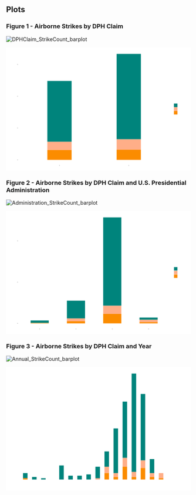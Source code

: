 ## Plots

### Figure 1 - Airborne Strikes by DPH Claim

![DPHClaim_StrikeCount_barplot](https://github.com/user-attachments/assets/29aaae8f-ee21-4444-8825-352e3daa4e08)

<svg xmlns='http://www.w3.org/2000/svg' xmlns:xlink='http://www.w3.org/1999/xlink' class='svglite' width='864.00pt' height='576.00pt' viewBox='0 0 864.00 576.00'>
<defs>
</defs>
<rect width='100%' height='100%' style='stroke: none; fill: #FFFFFF;'/>
<defs>
  <clipPath id='cpMC4wMHw4NjQuMDB8MC4wMHw1NzYuMDA='>
    <rect x='0.00' y='0.00' width='864.00' height='576.00' />
  </clipPath>
</defs>
<g clip-path='url(#cpMC4wMHw4NjQuMDB8MC4wMHw1NzYuMDA=)'>
<rect x='0.00' y='0.00' width='864.00' height='576.00' style='stroke-width: 1.07; stroke: #FFFFFF; fill: #FFFFFF;' />
</g>
<defs>
  <clipPath id='cpNTQuODZ8NzY3LjM4fDUuNDh8NTUwLjU4'>
    <rect x='54.86' y='5.48' width='712.52' height='545.10' />
  </clipPath>
</defs>
<g clip-path='url(#cpNTQuODZ8NzY3LjM4fDUuNDh8NTUwLjU4)'>
<polyline points='54.86,451.39 767.38,451.39 ' style='stroke-width: 0.53; stroke: #FFFFFF; stroke-linecap: butt;' />
<polyline points='54.86,302.58 767.38,302.58 ' style='stroke-width: 0.53; stroke: #FFFFFF; stroke-linecap: butt;' />
<polyline points='54.86,153.77 767.38,153.77 ' style='stroke-width: 0.53; stroke: #FFFFFF; stroke-linecap: butt;' />
<polyline points='54.86,525.80 767.38,525.80 ' style='stroke-width: 1.07; stroke: #FFFFFF; stroke-linecap: butt;' />
<polyline points='54.86,376.99 767.38,376.99 ' style='stroke-width: 1.07; stroke: #FFFFFF; stroke-linecap: butt;' />
<polyline points='54.86,228.18 767.38,228.18 ' style='stroke-width: 1.07; stroke: #FFFFFF; stroke-linecap: butt;' />
<polyline points='54.86,79.36 767.38,79.36 ' style='stroke-width: 1.07; stroke: #FFFFFF; stroke-linecap: butt;' />
<polyline points='249.18,550.58 249.18,5.48 ' style='stroke-width: 1.07; stroke: #FFFFFF; stroke-linecap: butt;' />
<polyline points='573.06,550.58 573.06,5.48 ' style='stroke-width: 1.07; stroke: #FFFFFF; stroke-linecap: butt;' />
<rect x='516.38' y='478.18' width='113.36' height='47.62' style='stroke-width: 1.07; stroke: none; stroke-linecap: butt; stroke-linejoin: miter; fill: #FB8C00;' />
<rect x='516.38' y='429.07' width='113.36' height='49.11' style='stroke-width: 1.07; stroke: none; stroke-linecap: butt; stroke-linejoin: miter; fill: #FFAE88;' />
<rect x='516.38' y='30.26' width='113.36' height='398.82' style='stroke-width: 1.07; stroke: none; stroke-linecap: butt; stroke-linejoin: miter; fill: #00847C;' />
<rect x='192.51' y='440.98' width='113.36' height='38.69' style='stroke-width: 1.07; stroke: none; stroke-linecap: butt; stroke-linejoin: miter; fill: #FFAE88;' />
<rect x='192.51' y='479.67' width='113.36' height='46.13' style='stroke-width: 1.07; stroke: none; stroke-linecap: butt; stroke-linejoin: miter; fill: #FB8C00;' />
<rect x='192.51' y='156.75' width='113.36' height='284.23' style='stroke-width: 1.07; stroke: none; stroke-linecap: butt; stroke-linejoin: miter; fill: #00847C;' />
</g>
<g clip-path='url(#cpMC4wMHw4NjQuMDB8MC4wMHw1NzYuMDA=)'>
<text x='49.93' y='531.54' text-anchor='end' style='font-size: 16.00px;fill: #4D4D4D; font-family: "Arial";' textLength='8.90px' lengthAdjust='spacingAndGlyphs'/>
<text x='49.93' y='382.73' text-anchor='end' style='font-size: 16.00px;fill: #4D4D4D; font-family: "Arial";' textLength='26.70px' lengthAdjust='spacingAndGlyphs'/>
<text x='49.93' y='233.91' text-anchor='end' style='font-size: 16.00px;fill: #4D4D4D; font-family: "Arial";' textLength='26.70px' lengthAdjust='spacingAndGlyphs'/>
<text x='49.93' y='85.10' text-anchor='end' style='font-size: 16.00px;fill: #4D4D4D; font-family: "Arial";' textLength='26.70px' lengthAdjust='spacingAndGlyphs'/>
<polyline points='52.12,525.80 54.86,525.80 ' style='stroke-width: 1.07; stroke: #333333; stroke-linecap: butt;' />
<polyline points='52.12,376.99 54.86,376.99 ' style='stroke-width: 1.07; stroke: #333333; stroke-linecap: butt;' />
<polyline points='52.12,228.18 54.86,228.18 ' style='stroke-width: 1.07; stroke: #333333; stroke-linecap: butt;' />
<polyline points='52.12,79.36 54.86,79.36 ' style='stroke-width: 1.07; stroke: #333333; stroke-linecap: butt;' />
<polyline points='249.18,553.32 249.18,550.58 ' style='stroke-width: 1.07; stroke: #333333; stroke-linecap: butt;' />
<polyline points='573.06,553.32 573.06,550.58 ' style='stroke-width: 1.07; stroke: #333333; stroke-linecap: butt;' />
<text x='249.18' y='566.99' text-anchor='middle' style='font-size: 16.00px;fill: #4D4D4D; font-family: "Arial";' textLength='73.77px' lengthAdjust='spacingAndGlyphs'/>
<text x='573.06' y='566.99' text-anchor='middle' style='font-size: 16.00px;fill: #4D4D4D; font-family: "Arial";' textLength='168.95px' lengthAdjust='spacingAndGlyphs'/>
<text transform='translate(16.96,278.03) rotate(-90)' text-anchor='middle' style='font-size: 16.00px; font-family: "Arial";' textLength='66.69px' lengthAdjust='spacingAndGlyphs'/>
<rect x='778.34' y='236.57' width='80.18' height='82.91' style='stroke-width: 1.07; stroke: none; fill: #FFFFFF;' />
<text x='783.82' y='253.64' style='font-size: 14.00px; font-family: "Arial";' textLength='69.22px' lengthAdjust='spacingAndGlyphs'/>
<rect x='783.82' y='262.17' width='17.28' height='17.28' style='stroke-width: 1.07; stroke: none; fill: #F2F2F2;' />
<rect x='784.53' y='262.87' width='15.86' height='15.86' style='stroke-width: 1.07; stroke: none; stroke-linecap: butt; stroke-linejoin: miter; fill: #00847C;' />
<rect x='784.53' y='262.87' width='15.86' height='15.86' style='stroke-width: 1.07; stroke: none; stroke-linecap: butt; stroke-linejoin: miter; fill: #00847C;' />
<rect x='783.82' y='279.45' width='17.28' height='17.28' style='stroke-width: 1.07; stroke: none; fill: #F2F2F2;' />
<rect x='784.53' y='280.15' width='15.86' height='15.86' style='stroke-width: 1.07; stroke: none; stroke-linecap: butt; stroke-linejoin: miter; fill: #FFAE88;' />
<rect x='784.53' y='280.15' width='15.86' height='15.86' style='stroke-width: 1.07; stroke: none; stroke-linecap: butt; stroke-linejoin: miter; fill: #FFAE88;' />
<rect x='783.82' y='296.73' width='17.28' height='17.28' style='stroke-width: 1.07; stroke: none; fill: #F2F2F2;' />
<rect x='784.53' y='297.43' width='15.86' height='15.86' style='stroke-width: 1.07; stroke: none; stroke-linecap: butt; stroke-linejoin: miter; fill: #FB8C00;' />
<rect x='784.53' y='297.43' width='15.86' height='15.86' style='stroke-width: 1.07; stroke: none; stroke-linecap: butt; stroke-linejoin: miter; fill: #FB8C00;' />
<text x='808.07' y='275.11' style='font-size: 12.00px; font-family: "Arial";' textLength='15.34px' lengthAdjust='spacingAndGlyphs'/>
<text x='808.07' y='292.39' style='font-size: 12.00px; font-family: "Arial";' textLength='36.01px' lengthAdjust='spacingAndGlyphs'/>
<text x='808.07' y='309.67' style='font-size: 12.00px; font-family: "Arial";' textLength='20.68px' lengthAdjust='spacingAndGlyphs'/>
</g>
</svg>

### Figure 2 - Airborne Strikes by DPH Claim and U.S. Presidential Administration

![Administration_StrikeCount_barplot](https://github.com/user-attachments/assets/1bfed153-932d-4b0a-8cf4-3cb1831eea1b)

<svg xmlns='http://www.w3.org/2000/svg' xmlns:xlink='http://www.w3.org/1999/xlink' class='svglite' width='864.00pt' height='576.00pt' viewBox='0 0 864.00 576.00'>
<defs>
</defs>
<rect width='100%' height='100%' style='stroke: none; fill: #FFFFFF;'/>
<defs>
  <clipPath id='cpMC4wMHw4NjQuMDB8MC4wMHw1NzYuMDA='>
    <rect x='0.00' y='0.00' width='864.00' height='576.00' />
  </clipPath>
</defs>
<g clip-path='url(#cpMC4wMHw4NjQuMDB8MC4wMHw1NzYuMDA=)'>
<rect x='0.00' y='0.00' width='864.00' height='576.00' style='stroke-width: 1.07; stroke: #FFFFFF; fill: #FFFFFF;' />
</g>
<defs>
  <clipPath id='cpNTQuODZ8NzY3LjM4fDUuNDh8NTUwLjU4'>
    <rect x='54.86' y='5.48' width='712.52' height='545.10' />
  </clipPath>
</defs>
<g clip-path='url(#cpNTQuODZ8NzY3LjM4fDUuNDh8NTUwLjU4)'>
<polyline points='54.86,429.39 767.38,429.39 ' style='stroke-width: 0.53; stroke: #FFFFFF; stroke-linecap: butt;' />
<polyline points='54.86,236.57 767.38,236.57 ' style='stroke-width: 0.53; stroke: #FFFFFF; stroke-linecap: butt;' />
<polyline points='54.86,43.75 767.38,43.75 ' style='stroke-width: 0.53; stroke: #FFFFFF; stroke-linecap: butt;' />
<polyline points='54.86,525.80 767.38,525.80 ' style='stroke-width: 1.07; stroke: #FFFFFF; stroke-linecap: butt;' />
<polyline points='54.86,332.98 767.38,332.98 ' style='stroke-width: 1.07; stroke: #FFFFFF; stroke-linecap: butt;' />
<polyline points='54.86,140.16 767.38,140.16 ' style='stroke-width: 1.07; stroke: #FFFFFF; stroke-linecap: butt;' />
<polyline points='156.65,550.58 156.65,5.48 ' style='stroke-width: 1.07; stroke: #FFFFFF; stroke-linecap: butt;' />
<polyline points='326.30,550.58 326.30,5.48 ' style='stroke-width: 1.07; stroke: #FFFFFF; stroke-linecap: butt;' />
<polyline points='495.95,550.58 495.95,5.48 ' style='stroke-width: 1.07; stroke: #FFFFFF; stroke-linecap: butt;' />
<polyline points='665.59,550.58 665.59,5.48 ' style='stroke-width: 1.07; stroke: #FFFFFF; stroke-linecap: butt;' />
<rect x='283.89' y='502.66' width='84.82' height='13.50' style='stroke-width: 1.07; stroke: none; stroke-linecap: butt; stroke-linejoin: miter; fill: #FFAE88;' />
<rect x='283.89' y='419.75' width='84.82' height='82.91' style='stroke-width: 1.07; stroke: none; stroke-linecap: butt; stroke-linejoin: miter; fill: #00847C;' />
<rect x='283.89' y='516.16' width='84.82' height='9.64' style='stroke-width: 1.07; stroke: none; stroke-linecap: butt; stroke-linejoin: miter; fill: #FB8C00;' />
<rect x='453.53' y='442.89' width='84.82' height='38.56' style='stroke-width: 1.07; stroke: none; stroke-linecap: butt; stroke-linejoin: miter; fill: #FFAE88;' />
<rect x='453.53' y='30.26' width='84.82' height='412.63' style='stroke-width: 1.07; stroke: none; stroke-linecap: butt; stroke-linejoin: miter; fill: #00847C;' />
<rect x='453.53' y='481.45' width='84.82' height='44.35' style='stroke-width: 1.07; stroke: none; stroke-linecap: butt; stroke-linejoin: miter; fill: #FB8C00;' />
<rect x='114.24' y='512.30' width='84.82' height='11.57' style='stroke-width: 1.07; stroke: none; stroke-linecap: butt; stroke-linejoin: miter; fill: #00847C;' />
<rect x='114.24' y='523.87' width='84.82' height='1.93' style='stroke-width: 1.07; stroke: none; stroke-linecap: butt; stroke-linejoin: miter; fill: #FB8C00;' />
<rect x='623.18' y='508.45' width='84.82' height='11.57' style='stroke-width: 1.07; stroke: none; stroke-linecap: butt; stroke-linejoin: miter; fill: #FFAE88;' />
<rect x='623.18' y='498.81' width='84.82' height='9.64' style='stroke-width: 1.07; stroke: none; stroke-linecap: butt; stroke-linejoin: miter; fill: #00847C;' />
<rect x='623.18' y='520.02' width='84.82' height='5.78' style='stroke-width: 1.07; stroke: none; stroke-linecap: butt; stroke-linejoin: miter; fill: #FB8C00;' />
</g>
<g clip-path='url(#cpMC4wMHw4NjQuMDB8MC4wMHw1NzYuMDA=)'>
<text x='49.93' y='531.54' text-anchor='end' style='font-size: 16.00px;fill: #4D4D4D; font-family: "Arial";' textLength='8.90px' lengthAdjust='spacingAndGlyphs'/>
<text x='49.93' y='338.72' text-anchor='end' style='font-size: 16.00px;fill: #4D4D4D; font-family: "Arial";' textLength='26.70px' lengthAdjust='spacingAndGlyphs'/>
<text x='49.93' y='145.90' text-anchor='end' style='font-size: 16.00px;fill: #4D4D4D; font-family: "Arial";' textLength='26.70px' lengthAdjust='spacingAndGlyphs'/>
<polyline points='52.12,525.80 54.86,525.80 ' style='stroke-width: 1.07; stroke: #333333; stroke-linecap: butt;' />
<polyline points='52.12,332.98 54.86,332.98 ' style='stroke-width: 1.07; stroke: #333333; stroke-linecap: butt;' />
<polyline points='52.12,140.16 54.86,140.16 ' style='stroke-width: 1.07; stroke: #333333; stroke-linecap: butt;' />
<polyline points='156.65,553.32 156.65,550.58 ' style='stroke-width: 1.07; stroke: #333333; stroke-linecap: butt;' />
<polyline points='326.30,553.32 326.30,550.58 ' style='stroke-width: 1.07; stroke: #333333; stroke-linecap: butt;' />
<polyline points='495.95,553.32 495.95,550.58 ' style='stroke-width: 1.07; stroke: #333333; stroke-linecap: butt;' />
<polyline points='665.59,553.32 665.59,550.58 ' style='stroke-width: 1.07; stroke: #333333; stroke-linecap: butt;' />
<text x='156.65' y='566.99' text-anchor='middle' style='font-size: 16.00px;fill: #4D4D4D; font-family: "Arial";' textLength='118.27px' lengthAdjust='spacingAndGlyphs'/>
<text x='326.30' y='566.99' text-anchor='middle' style='font-size: 16.00px;fill: #4D4D4D; font-family: "Arial";' textLength='106.71px' lengthAdjust='spacingAndGlyphs'/>
<text x='495.95' y='566.99' text-anchor='middle' style='font-size: 16.00px;fill: #4D4D4D; font-family: "Arial";' textLength='101.38px' lengthAdjust='spacingAndGlyphs'/>
<text x='665.59' y='566.99' text-anchor='middle' style='font-size: 16.00px;fill: #4D4D4D; font-family: "Arial";' textLength='71.16px' lengthAdjust='spacingAndGlyphs'/>
<text transform='translate(16.96,278.03) rotate(-90)' text-anchor='middle' style='font-size: 16.00px; font-family: "Arial";' textLength='66.69px' lengthAdjust='spacingAndGlyphs'/>
<rect x='778.34' y='236.57' width='80.18' height='82.91' style='stroke-width: 1.07; stroke: none; fill: #FFFFFF;' />
<text x='783.82' y='253.64' style='font-size: 14.00px; font-family: "Arial";' textLength='69.22px' lengthAdjust='spacingAndGlyphs'/>
<rect x='783.82' y='262.17' width='17.28' height='17.28' style='stroke-width: 1.07; stroke: none; fill: #F2F2F2;' />
<rect x='784.53' y='262.87' width='15.86' height='15.86' style='stroke-width: 1.07; stroke: none; stroke-linecap: butt; stroke-linejoin: miter; fill: #00847C;' />
<rect x='783.82' y='279.45' width='17.28' height='17.28' style='stroke-width: 1.07; stroke: none; fill: #F2F2F2;' />
<rect x='784.53' y='280.15' width='15.86' height='15.86' style='stroke-width: 1.07; stroke: none; stroke-linecap: butt; stroke-linejoin: miter; fill: #FFAE88;' />
<rect x='783.82' y='296.73' width='17.28' height='17.28' style='stroke-width: 1.07; stroke: none; fill: #F2F2F2;' />
<rect x='784.53' y='297.43' width='15.86' height='15.86' style='stroke-width: 1.07; stroke: none; stroke-linecap: butt; stroke-linejoin: miter; fill: #FB8C00;' />
<text x='808.07' y='275.11' style='font-size: 12.00px; font-family: "Arial";' textLength='15.34px' lengthAdjust='spacingAndGlyphs'/>
<text x='808.07' y='292.39' style='font-size: 12.00px; font-family: "Arial";' textLength='36.01px' lengthAdjust='spacingAndGlyphs'/>
<text x='808.07' y='309.67' style='font-size: 12.00px; font-family: "Arial";' textLength='20.68px' lengthAdjust='spacingAndGlyphs'/>
</g>
</svg>


### Figure 3 - Airborne Strikes by DPH Claim and Year

![Annual_StrikeCount_barplot](https://github.com/user-attachments/assets/5298d889-933e-40aa-aba1-8747bffea52c)


<svg xmlns='http://www.w3.org/2000/svg' xmlns:xlink='http://www.w3.org/1999/xlink' class='svglite' width='864.00pt' height='576.00pt' viewBox='0 0 864.00 576.00'>
<defs>
</defs>
<rect width='100%' height='100%' style='stroke: none; fill: #FFFFFF;'/>
<defs>
  <clipPath id='cpMC4wMHw4NjQuMDB8MC4wMHw1NzYuMDA='>
    <rect x='0.00' y='0.00' width='864.00' height='576.00' />
  </clipPath>
</defs>
<g clip-path='url(#cpMC4wMHw4NjQuMDB8MC4wMHw1NzYuMDA=)'>
<rect x='0.00' y='0.00' width='864.00' height='576.00' style='stroke-width: 1.07; stroke: #FFFFFF; fill: #FFFFFF;' />
</g>
<defs>
  <clipPath id='cpNDUuOTZ8NzY3LjM4fDUuNDh8NTUwLjU4'>
    <rect x='45.96' y='5.48' width='721.42' height='545.10' />
  </clipPath>
</defs>
<g clip-path='url(#cpNDUuOTZ8NzY3LjM4fDUuNDh8NTUwLjU4)'>
<polyline points='45.96,466.10 767.38,466.10 ' style='stroke-width: 0.53; stroke: #FFFFFF; stroke-linecap: butt;' />
<polyline points='45.96,346.69 767.38,346.69 ' style='stroke-width: 0.53; stroke: #FFFFFF; stroke-linecap: butt;' />
<polyline points='45.96,227.28 767.38,227.28 ' style='stroke-width: 0.53; stroke: #FFFFFF; stroke-linecap: butt;' />
<polyline points='45.96,107.87 767.38,107.87 ' style='stroke-width: 0.53; stroke: #FFFFFF; stroke-linecap: butt;' />
<polyline points='110.49,550.58 110.49,5.48 ' style='stroke-width: 0.53; stroke: #FFFFFF; stroke-linecap: butt;' />
<polyline points='322.05,550.58 322.05,5.48 ' style='stroke-width: 0.53; stroke: #FFFFFF; stroke-linecap: butt;' />
<polyline points='533.61,550.58 533.61,5.48 ' style='stroke-width: 0.53; stroke: #FFFFFF; stroke-linecap: butt;' />
<polyline points='745.17,550.58 745.17,5.48 ' style='stroke-width: 0.53; stroke: #FFFFFF; stroke-linecap: butt;' />
<polyline points='45.96,525.80 767.38,525.80 ' style='stroke-width: 1.07; stroke: #FFFFFF; stroke-linecap: butt;' />
<polyline points='45.96,406.39 767.38,406.39 ' style='stroke-width: 1.07; stroke: #FFFFFF; stroke-linecap: butt;' />
<polyline points='45.96,286.98 767.38,286.98 ' style='stroke-width: 1.07; stroke: #FFFFFF; stroke-linecap: butt;' />
<polyline points='45.96,167.58 767.38,167.58 ' style='stroke-width: 1.07; stroke: #FFFFFF; stroke-linecap: butt;' />
<polyline points='45.96,48.17 767.38,48.17 ' style='stroke-width: 1.07; stroke: #FFFFFF; stroke-linecap: butt;' />
<polyline points='216.27,550.58 216.27,5.48 ' style='stroke-width: 1.07; stroke: #FFFFFF; stroke-linecap: butt;' />
<polyline points='427.83,550.58 427.83,5.48 ' style='stroke-width: 1.07; stroke: #FFFFFF; stroke-linecap: butt;' />
<polyline points='639.39,550.58 639.39,5.48 ' style='stroke-width: 1.07; stroke: #FFFFFF; stroke-linecap: butt;' />
<rect x='78.75' y='495.95' width='21.16' height='23.88' style='stroke-width: 1.07; stroke: none; stroke-linecap: butt; stroke-linejoin: miter; fill: #00847C;' />
<rect x='78.75' y='519.83' width='21.16' height='5.97' style='stroke-width: 1.07; stroke: none; stroke-linecap: butt; stroke-linejoin: miter; fill: #FB8C00;' />
<rect x='121.07' y='513.86' width='21.16' height='11.94' style='stroke-width: 1.07; stroke: none; stroke-linecap: butt; stroke-linejoin: miter; fill: #00847C;' />
<rect x='163.38' y='519.83' width='21.16' height='5.97' style='stroke-width: 1.07; stroke: none; stroke-linecap: butt; stroke-linejoin: miter; fill: #00847C;' />
<rect x='248.00' y='460.13' width='21.16' height='65.67' style='stroke-width: 1.07; stroke: none; stroke-linecap: butt; stroke-linejoin: miter; fill: #00847C;' />
<rect x='290.31' y='507.89' width='21.16' height='17.91' style='stroke-width: 1.07; stroke: none; stroke-linecap: butt; stroke-linejoin: miter; fill: #00847C;' />
<rect x='332.63' y='507.89' width='21.16' height='17.91' style='stroke-width: 1.07; stroke: none; stroke-linecap: butt; stroke-linejoin: miter; fill: #00847C;' />
<rect x='374.94' y='501.92' width='21.16' height='23.88' style='stroke-width: 1.07; stroke: none; stroke-linecap: butt; stroke-linejoin: miter; fill: #00847C;' />
<rect x='417.25' y='519.83' width='21.16' height='5.97' style='stroke-width: 1.07; stroke: none; stroke-linecap: butt; stroke-linejoin: miter; fill: #FFAE88;' />
<rect x='417.25' y='466.10' width='21.16' height='53.73' style='stroke-width: 1.07; stroke: none; stroke-linecap: butt; stroke-linejoin: miter; fill: #00847C;' />
<rect x='459.56' y='466.10' width='21.16' height='29.85' style='stroke-width: 1.07; stroke: none; stroke-linecap: butt; stroke-linejoin: miter; fill: #FFAE88;' />
<rect x='459.56' y='394.45' width='21.16' height='71.64' style='stroke-width: 1.07; stroke: none; stroke-linecap: butt; stroke-linejoin: miter; fill: #00847C;' />
<rect x='459.56' y='495.95' width='21.16' height='29.85' style='stroke-width: 1.07; stroke: none; stroke-linecap: butt; stroke-linejoin: miter; fill: #FB8C00;' />
<rect x='501.87' y='495.95' width='21.16' height='17.91' style='stroke-width: 1.07; stroke: none; stroke-linecap: butt; stroke-linejoin: miter; fill: #FFAE88;' />
<rect x='501.87' y='286.98' width='21.16' height='208.96' style='stroke-width: 1.07; stroke: none; stroke-linecap: butt; stroke-linejoin: miter; fill: #00847C;' />
<rect x='501.87' y='513.86' width='21.16' height='11.94' style='stroke-width: 1.07; stroke: none; stroke-linecap: butt; stroke-linejoin: miter; fill: #FB8C00;' />
<rect x='544.19' y='424.30' width='21.16' height='41.79' style='stroke-width: 1.07; stroke: none; stroke-linecap: butt; stroke-linejoin: miter; fill: #FFAE88;' />
<rect x='544.19' y='161.61' width='21.16' height='262.70' style='stroke-width: 1.07; stroke: none; stroke-linecap: butt; stroke-linejoin: miter; fill: #00847C;' />
<rect x='544.19' y='466.10' width='21.16' height='59.70' style='stroke-width: 1.07; stroke: none; stroke-linecap: butt; stroke-linejoin: miter; fill: #FB8C00;' />
<rect x='586.50' y='489.98' width='21.16' height='23.88' style='stroke-width: 1.07; stroke: none; stroke-linecap: butt; stroke-linejoin: miter; fill: #FFAE88;' />
<rect x='586.50' y='30.26' width='21.16' height='459.72' style='stroke-width: 1.07; stroke: none; stroke-linecap: butt; stroke-linejoin: miter; fill: #00847C;' />
<rect x='586.50' y='513.86' width='21.16' height='11.94' style='stroke-width: 1.07; stroke: none; stroke-linecap: butt; stroke-linejoin: miter; fill: #FB8C00;' />
<rect x='628.81' y='436.24' width='21.16' height='35.82' style='stroke-width: 1.07; stroke: none; stroke-linecap: butt; stroke-linejoin: miter; fill: #FFAE88;' />
<rect x='628.81' y='125.78' width='21.16' height='310.46' style='stroke-width: 1.07; stroke: none; stroke-linecap: butt; stroke-linejoin: miter; fill: #00847C;' />
<rect x='628.81' y='472.07' width='21.16' height='53.73' style='stroke-width: 1.07; stroke: none; stroke-linecap: butt; stroke-linejoin: miter; fill: #FB8C00;' />
<rect x='671.12' y='495.95' width='21.16' height='17.91' style='stroke-width: 1.07; stroke: none; stroke-linecap: butt; stroke-linejoin: miter; fill: #FFAE88;' />
<rect x='671.12' y='430.27' width='21.16' height='65.67' style='stroke-width: 1.07; stroke: none; stroke-linecap: butt; stroke-linejoin: miter; fill: #00847C;' />
<rect x='671.12' y='513.86' width='21.16' height='11.94' style='stroke-width: 1.07; stroke: none; stroke-linecap: butt; stroke-linejoin: miter; fill: #FB8C00;' />
<rect x='713.43' y='495.95' width='21.16' height='23.88' style='stroke-width: 1.07; stroke: none; stroke-linecap: butt; stroke-linejoin: miter; fill: #FFAE88;' />
<rect x='713.43' y='519.83' width='21.16' height='5.97' style='stroke-width: 1.07; stroke: none; stroke-linecap: butt; stroke-linejoin: miter; fill: #FB8C00;' />
</g>
<g clip-path='url(#cpMC4wMHw4NjQuMDB8MC4wMHw1NzYuMDA=)'>
<text x='41.03' y='531.54' text-anchor='end' style='font-size: 16.00px;fill: #4D4D4D; font-family: "Arial";' textLength='8.90px' lengthAdjust='spacingAndGlyphs'/>
<text x='41.03' y='412.13' text-anchor='end' style='font-size: 16.00px;fill: #4D4D4D; font-family: "Arial";' textLength='17.80px' lengthAdjust='spacingAndGlyphs'/>
<text x='41.03' y='292.72' text-anchor='end' style='font-size: 16.00px;fill: #4D4D4D; font-family: "Arial";' textLength='17.80px' lengthAdjust='spacingAndGlyphs'/t>
<text x='41.03' y='173.31' text-anchor='end' style='font-size: 16.00px;fill: #4D4D4D; font-family: "Arial";' textLength='17.80px' lengthAdjust='spacingAndGlyphs'/>
<text x='41.03' y='53.91' text-anchor='end' style='font-size: 16.00px;fill: #4D4D4D; font-family: "Arial";' textLength='17.80px' lengthAdjust='spacingAndGlyphs'/>
<polyline points='43.22,525.80 45.96,525.80 ' style='stroke-width: 1.07; stroke: #333333; stroke-linecap: butt;' />
<polyline points='43.22,406.39 45.96,406.39 ' style='stroke-width: 1.07; stroke: #333333; stroke-linecap: butt;' />
<polyline points='43.22,286.98 45.96,286.98 ' style='stroke-width: 1.07; stroke: #333333; stroke-linecap: butt;' />
<polyline points='43.22,167.58 45.96,167.58 ' style='stroke-width: 1.07; stroke: #333333; stroke-linecap: butt;' />
<polyline points='43.22,48.17 45.96,48.17 ' style='stroke-width: 1.07; stroke: #333333; stroke-linecap: butt;' />
<polyline points='216.27,553.32 216.27,550.58 ' style='stroke-width: 1.07; stroke: #333333; stroke-linecap: butt;' />
<polyline points='427.83,553.32 427.83,550.58 ' style='stroke-width: 1.07; stroke: #333333; stroke-linecap: butt;' />
<polyline points='639.39,553.32 639.39,550.58 ' style='stroke-width: 1.07; stroke: #333333; stroke-linecap: butt;' />
<text x='216.27' y='566.99' text-anchor='middle' style='font-size: 16.00px;fill: #4D4D4D; font-family: "Arial";' textLength='35.60px' lengthAdjust='spacingAndGlyphs'/>
<text x='427.83' y='566.99' text-anchor='middle' style='font-size: 16.00px;fill: #4D4D4D; font-family: "Arial";' textLength='35.60px' lengthAdjust='spacingAndGlyphs'/>
<text x='639.39' y='566.99' text-anchor='middle' style='font-size: 16.00px;fill: #4D4D4D; font-family: "Arial";' textLength='35.60px' lengthAdjust='spacingAndGlyphs'/>
<text transform='translate(16.96,278.03) rotate(-90)' text-anchor='middle' style='font-size: 16.00px; font-family: "Arial";' textLength='66.69px' lengthAdjust='spacingAndGlyphs'/>
<rect x='778.34' y='236.57' width='80.18' height='82.91' style='stroke-width: 1.07; stroke: none; fill: #FFFFFF;' />
<text x='783.82' y='253.64' style='font-size: 14.00px; font-family: "Arial";' textLength='69.22px' lengthAdjust='spacingAndGlyphs'/>
<rect x='783.82' y='262.17' width='17.28' height='17.28' style='stroke-width: 1.07; stroke: none; fill: #F2F2F2;' />
<rect x='784.53' y='262.87' width='15.86' height='15.86' style='stroke-width: 1.07; stroke: none; stroke-linecap: butt; stroke-linejoin: miter; fill: #00847C;' />
<rect x='783.82' y='279.45' width='17.28' height='17.28' style='stroke-width: 1.07; stroke: none; fill: #F2F2F2;' />
<rect x='784.53' y='280.15' width='15.86' height='15.86' style='stroke-width: 1.07; stroke: none; stroke-linecap: butt; stroke-linejoin: miter; fill: #FFAE88;' />
<rect x='783.82' y='296.73' width='17.28' height='17.28' style='stroke-width: 1.07; stroke: none; fill: #F2F2F2;' />
<rect x='784.53' y='297.43' width='15.86' height='15.86' style='stroke-width: 1.07; stroke: none; stroke-linecap: butt; stroke-linejoin: miter; fill: #FB8C00;' />
<text x='808.07' y='275.11' style='font-size: 12.00px; font-family: "Arial";' textLength='15.34px' lengthAdjust='spacingAndGlyphs'/>
<text x='808.07' y='292.39' style='font-size: 12.00px; font-family: "Arial";' textLength='36.01px' lengthAdjust='spacingAndGlyphs'/>
<text x='808.07' y='309.67' style='font-size: 12.00px; font-family: "Arial";' textLength='20.68px' lengthAdjust='spacingAndGlyphs'/>
</g>
</svg>












